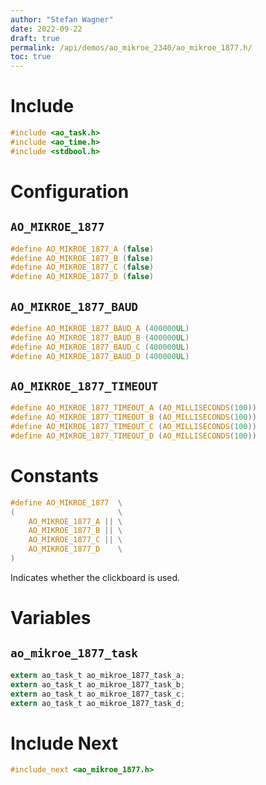 ```yaml
---
author: "Stefan Wagner"
date: 2022-09-22
draft: true
permalink: /api/demos/ao_mikroe_2340/ao_mikroe_1877.h/
toc: true
---
```


# Include

```c
#include <ao_task.h>
#include <ao_time.h>
#include <stdbool.h>
```

# Configuration

## `AO_MIKROE_1877`

```c
#define AO_MIKROE_1877_A (false)
#define AO_MIKROE_1877_B (false)
#define AO_MIKROE_1877_C (false)
#define AO_MIKROE_1877_D (false)
```

## `AO_MIKROE_1877_BAUD`

```c
#define AO_MIKROE_1877_BAUD_A (400000UL)
#define AO_MIKROE_1877_BAUD_B (400000UL)
#define AO_MIKROE_1877_BAUD_C (400000UL)
#define AO_MIKROE_1877_BAUD_D (400000UL)
```

## `AO_MIKROE_1877_TIMEOUT`

```c
#define AO_MIKROE_1877_TIMEOUT_A (AO_MILLISECONDS(100))
#define AO_MIKROE_1877_TIMEOUT_B (AO_MILLISECONDS(100))
#define AO_MIKROE_1877_TIMEOUT_C (AO_MILLISECONDS(100))
#define AO_MIKROE_1877_TIMEOUT_D (AO_MILLISECONDS(100))
```

# Constants

```c
#define AO_MIKROE_1877  \
(                       \
    AO_MIKROE_1877_A || \
    AO_MIKROE_1877_B || \
    AO_MIKROE_1877_C || \
    AO_MIKROE_1877_D    \
)
```

Indicates whether the clickboard is used.

# Variables

## `ao_mikroe_1877_task`

```c
extern ao_task_t ao_mikroe_1877_task_a;
extern ao_task_t ao_mikroe_1877_task_b;
extern ao_task_t ao_mikroe_1877_task_c;
extern ao_task_t ao_mikroe_1877_task_d;
```

# Include Next

```c
#include_next <ao_mikroe_1877.h>
```
